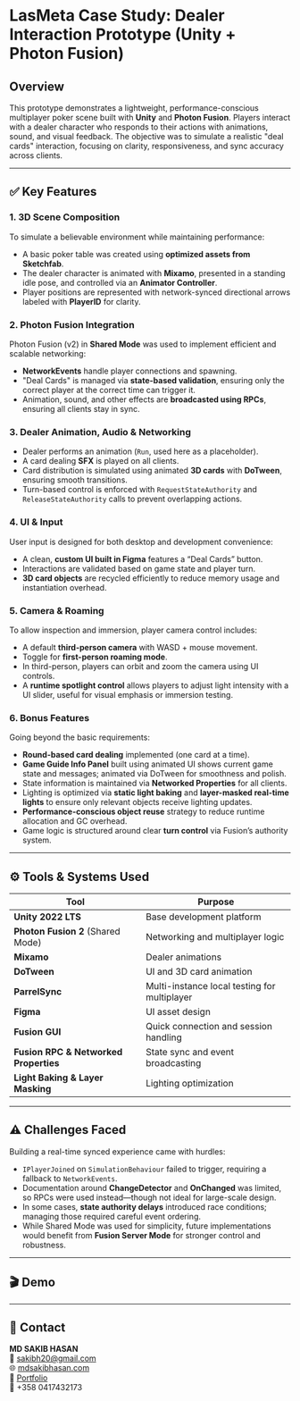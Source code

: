 # LasMeta Case Study: Dealer Interaction Prototype (Unity + Photon Fusion)

## Overview

This prototype demonstrates a lightweight, performance-conscious multiplayer poker scene built with **Unity** and **Photon Fusion**. Players interact with a dealer character who responds to their actions with animations, sound, and visual feedback. The objective was to simulate a realistic "deal cards" interaction, focusing on clarity, responsiveness, and sync accuracy across clients.

---

## ✅ Key Features

### 1. 3D Scene Composition

To simulate a believable environment while maintaining performance:

* A basic poker table was created using **optimized assets from Sketchfab**.
* The dealer character is animated with **Mixamo**, presented in a standing idle pose, and controlled via an **Animator Controller**.
* Player positions are represented with network-synced directional arrows labeled with **PlayerID** for clarity.

### 2. Photon Fusion Integration

Photon Fusion (v2) in **Shared Mode** was used to implement efficient and scalable networking:

* **NetworkEvents** handle player connections and spawning.
* "Deal Cards" is managed via **state-based validation**, ensuring only the correct player at the correct time can trigger it.
* Animation, sound, and other effects are **broadcasted using RPCs**, ensuring all clients stay in sync.

### 3. Dealer Animation, Audio & Networking

* Dealer performs an animation (`Run`, used here as a placeholder).
* A card dealing **SFX** is played on all clients.
* Card distribution is simulated using animated **3D cards** with **DoTween**, ensuring smooth transitions.
* Turn-based control is enforced with `RequestStateAuthority` and `ReleaseStateAuthority` calls to prevent overlapping actions.

### 4. UI & Input

User input is designed for both desktop and development convenience:

* A clean, **custom UI built in Figma** features a “Deal Cards” button.
* Interactions are validated based on game state and player turn.
* **3D card objects** are recycled efficiently to reduce memory usage and instantiation overhead.

### 5. Camera & Roaming

To allow inspection and immersion, player camera control includes:

* A default **third-person camera** with WASD + mouse movement.
* Toggle for **first-person roaming mode**.
* In third-person, players can orbit and zoom the camera using UI controls.
* A **runtime spotlight control** allows players to adjust light intensity with a UI slider, useful for visual emphasis or immersion testing.

### 6. Bonus Features

Going beyond the basic requirements:

* **Round-based card dealing** implemented (one card at a time).
* **Game Guide Info Panel** built using animated UI shows current game state and messages; animated via DoTween for smoothness and polish.
* State information is maintained via **Networked Properties** for all clients.
* Lighting is optimized via **static light baking** and **layer-masked real-time lights** to ensure only relevant objects receive lighting updates.
* **Performance-conscious object reuse** strategy to reduce runtime allocation and GC overhead.
* Game logic is structured around clear **turn control** via Fusion’s authority system.

---

## ⚙️ Tools & Systems Used

| Tool                                  | Purpose                                      |
| ------------------------------------- | -------------------------------------------- |
| **Unity 2022 LTS**                    | Base development platform                    |
| **Photon Fusion 2** (Shared Mode)     | Networking and multiplayer logic             |
| **Mixamo**                            | Dealer animations                            |
| **DoTween**                           | UI and 3D card animation                     |
| **ParrelSync**                        | Multi-instance local testing for multiplayer |
| **Figma**                             | UI asset design                              |
| **Fusion GUI**                        | Quick connection and session handling        |
| **Fusion RPC & Networked Properties** | State sync and event broadcasting            |
| **Light Baking & Layer Masking**      | Lighting optimization                        |

---

## ⚠️ Challenges Faced

Building a real-time synced experience came with hurdles:

* `IPlayerJoined` on `SimulationBehaviour` failed to trigger, requiring a fallback to `NetworkEvents`.
* Documentation around **ChangeDetector** and **OnChanged** was limited, so RPCs were used instead—though not ideal for large-scale design.
* In some cases, **state authority delays** introduced race conditions; managing those required careful event ordering.
* While Shared Mode was used for simplicity, future implementations would benefit from **Fusion Server Mode** for stronger control and robustness.

---

## 🎬 Demo



---

## 📩 Contact

**MD SAKIB HASAN**  
📧 [sakibh20@gmail.com](mailto:sakibh20@gmail.com)  
🌐 [mdsakibhasan.com](https://mdsakibhasan.com)  
📁 [Portfolio](https://mdsakibhasan.com)  
📱 +358 0417432173  
